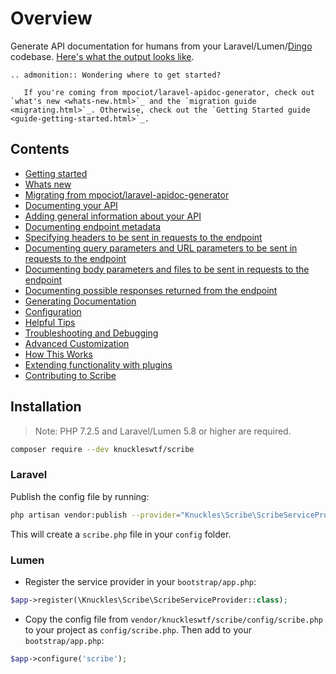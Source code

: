 # Overview

Generate API documentation for humans from your Laravel/Lumen/[Dingo](https://github.com/dingo/api) codebase. [Here's what the output looks like](https://shalvah.me/TheCensorshipAPI/).


```eval_rst
.. admonition:: Wondering where to get started?
   
   If you're coming from mpociot/laravel-apidoc-generator, check out `what's new <whats-new.html>`_ and the `migration guide <migrating.html>`_. Otherwise, check out the `Getting Started guide <guide-getting-started.html>`_.
```

## Contents
* [Getting started](guide-getting-started.md)
* [Whats new](whats-new.md)
* [Migrating from mpociot/laravel-apidoc-generator](migrating.md)
* [Documenting your API](documenting.md)
* [Adding general information about your API](documenting-api-information.md)
* [Documenting endpoint metadata](documenting-endpoint-metadata.md)
* [Specifying headers to be sent in requests to the endpoint](documenting-endpoint-headers.md)
* [Documenting query parameters and URL parameters to be sent in requests to the endpoint](documenting-endpoint-query-parameters.md)
* [Documenting body parameters and files to be sent in requests to the endpoint](documenting-endpoint-body-parameters.md)
* [Documenting possible responses returned from the endpoint](documenting-endpoint-responses.md)
* [Generating Documentation](generating-documentation.md)
* [Configuration](config.md)
* [Helpful Tips](helpful-tips.md)
* [Troubleshooting and Debugging](troubleshooting.md)
* [Advanced Customization](customization.md)
* [How This Works](description.md)
* [Extending functionality with plugins](plugins.md)
* [Contributing to Scribe](contributing.md)

## Installation
> Note: PHP 7.2.5 and Laravel/Lumen 5.8 or higher are required.

```sh
composer require --dev knuckleswtf/scribe
```

### Laravel
Publish the config file by running:

```bash
php artisan vendor:publish --provider="Knuckles\Scribe\ScribeServiceProvider" --tag=scribe-config
```
This will create a `scribe.php` file in your `config` folder.

### Lumen
- Register the service provider in your `bootstrap/app.php`:

```php
$app->register(\Knuckles\Scribe\ScribeServiceProvider::class);
```

- Copy the config file from `vendor/knuckleswtf/scribe/config/scribe.php` to your project as `config/scribe.php`. Then add to your `bootstrap/app.php`:

```php
$app->configure('scribe');
```
